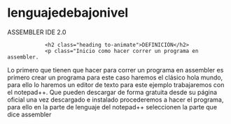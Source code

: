 # lenguajedebajonivel

ASSEMBLER IDE 2.0 


				<h2 class="heading to-animate">DEFINICIÓN</h2>
				<p class="Inicio como hacer correr un programa en assembler.
Lo primero que tienen que hacer para  correr un programa en assembler es primero crear un programa para este caso haremos el clásico hola mundo, para ello lo haremos un editor de texto para este ejemplo trabajaremos con el notepad++.
Que pueden descargar de forma gratuita desde su página oficial una vez descargado e instalado procederemos a hacer el programa, para ello en la parte de lenguaje del notepad++ seleccionen la parte que dice assembler
</p>
